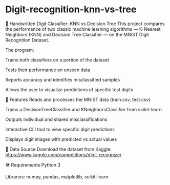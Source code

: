 # Digit-recognition-knn-vs-tree

🧠 Handwritten Digit Classifier: KNN vs Decision Tree
This project compares the performance of two classic machine learning algorithms — K-Nearest Neighbors (KNN) and Decision Tree Classifier — on the MNIST Digit Recognition Dataset.

The program:

Trains both classifiers on a portion of the dataset

Tests their performance on unseen data

Reports accuracy and identifies misclassified samples

Allows the user to visualize predictions of specific test digits

🔧 Features
Reads and processes the MNIST data (train.csv, test.csv)

Trains a DecisionTreeClassifier and KNeighborsClassifier from scikit-learn

Outputs individual and shared misclassifications

Interactive CLI tool to view specific digit predictions

Displays digit images with predicted vs actual values

📁 Data Source
Download the dataset from Kaggle:
https://www.kaggle.com/competitions/digit-recognizer

🛠 Requirements
Python 3

Libraries: numpy, pandas, matplotlib, scikit-learn

